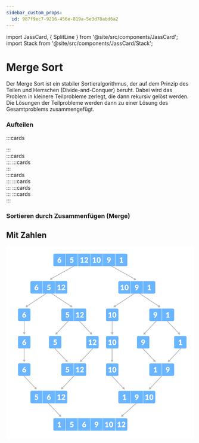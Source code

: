 ```yaml
---
sidebar_custom_props:
  id: 987f9ec7-9216-456e-819a-5e3d78abd6a2
---
```


import JassCard, { SplitLine } from '@site/src/components/JassCard';
import Stack from '@site/src/components/JassCard/Stack';

# Merge Sort

Der Merge Sort ist ein stabiler Sortieralgorithmus, der auf dem Prinzip des Teilen und Herrschen (Divide-and-Conquer) beruht. Dabei wird das Problem in kleinere Teilprobleme zerlegt, die dann rekursiv gelöst werden. Die Lösungen der Teilprobleme werden dann zu einer Lösung des Gesamtproblems zusammengefügt.

### Aufteilen
:::cards
<div style={{display: 'flex', justifyContent: 'center', gap: '10px'}}>
    <JassCard value={9} suit="HEARTS" />
    <JassCard value={5} suit="HEARTS" />
    <JassCard value={7} suit="HEARTS" />
    <JassCard value={2} suit="HEARTS" />
    <JassCard value={4} suit="HEARTS" />
    <JassCard value={3} suit="HEARTS" />
    <JassCard value={8} suit="HEARTS" />
    <JassCard value={6} suit="HEARTS" />
</div>
:::

<div style={{display: 'flex', justifyContent: 'space-between', gap: '30px'}}>
:::cards
<div style={{display: 'flex', justifyContent: 'center', gap: '10px'}}>
    <JassCard value={9} suit="HEARTS" />
    <JassCard value={5} suit="HEARTS" />
    <JassCard value={7} suit="HEARTS" />
    <JassCard value={2} suit="HEARTS" />
</div>
:::
:::cards
<div style={{display: 'flex', justifyContent: 'center', gap: '10px'}}>
        <JassCard value={4} suit="HEARTS" />
        <JassCard value={3} suit="HEARTS" />
        <JassCard value={8} suit="HEARTS" />
        <JassCard value={6} suit="HEARTS" />
</div>
:::
</div>

<div style={{display: 'flex', justifyContent: 'space-between', gap: '30px'}}>
:::cards
<div style={{display: 'flex', justifyContent: 'center', gap: '10px'}}>
    <JassCard value={9} suit="HEARTS" />
    <JassCard value={5} suit="HEARTS" />
</div>
:::
:::cards
<div style={{display: 'flex', justifyContent: 'center', gap: '10px'}}>
    <JassCard value={7} suit="HEARTS" />
    <JassCard value={2} suit="HEARTS" />
</div>
:::
:::cards
<div style={{display: 'flex', justifyContent: 'center', gap: '10px'}}>
    <JassCard value={4} suit="HEARTS" />
    <JassCard value={3} suit="HEARTS" />
</div>
:::
:::cards
<div style={{display: 'flex', justifyContent: 'center', gap: '10px'}}>
    <JassCard value={8} suit="HEARTS" />
    <JassCard value={6} suit="HEARTS" />
</div>
:::

</div>

<div style={{display: 'flex', justifyContent: 'center', gap: '30px'}}>
    <JassCard value={9} suit="HEARTS" />
    <JassCard value={5} suit="HEARTS" />
    <JassCard value={7} suit="HEARTS" />
    <JassCard value={2} suit="HEARTS" />
    <JassCard value={4} suit="HEARTS" />
    <JassCard value={3} suit="HEARTS" />
    <JassCard value={8} suit="HEARTS" />
    <JassCard value={6} suit="HEARTS" />
</div>

### Sortieren durch Zusammenfügen (Merge)

<div style={{display: 'flex', justifyContent: 'space-around', gap: '10px'}}>
    <Stack cards={[{value: 5, suit: 'HEARTS'}, {value: 9, suit: 'HEARTS'}]} />
    <Stack cards={[{value: 2, suit: 'HEARTS'}, {value: 7, suit: 'HEARTS'}]} />
    <Stack cards={[{value: 3, suit: 'HEARTS'}, {value: 4, suit: 'HEARTS'}]} />
    <Stack cards={[{value: 6, suit: 'HEARTS'}, {value: 8, suit: 'HEARTS'}]} />
</div>


<div style={{display: 'flex', justifyContent: 'space-around', gap: '10px'}}>
    <Stack width={150} cards={[{value: 2, suit: 'HEARTS'}, {value: 5, suit: 'HEARTS'}, {value: 7, suit: 'HEARTS'}, {value: 9, suit: 'HEARTS'}]} />
    <Stack width={150} cards={[{value: 3, suit: 'HEARTS'}, {value: 4, suit: 'HEARTS'}, {value: 6, suit: 'HEARTS'}, {value: 8, suit: 'HEARTS'}]} />
</div>


<div style={{display: 'flex', justifyContent: 'space-around', gap: '10px'}}>
    <Stack 
        cards={[
            {value: 2, suit: 'HEARTS'},
            {value: 3, suit: 'HEARTS'},
            {value: 4, suit: 'HEARTS'}, 
            {value: 5, suit: 'HEARTS'},
            {value: 6, suit: 'HEARTS'},
            {value: 7, suit: 'HEARTS'},
            {value: 8, suit: 'HEARTS'},
            {value: 9, suit: 'HEARTS'}
        ]}
        width={200}
    />
</div>

## Mit Zahlen

![Nicht gerade Anzahl Elemente](./images/merge-sort-example.png)